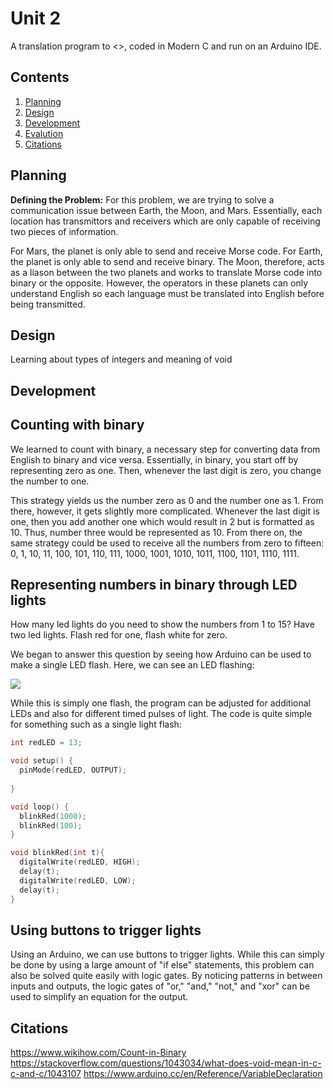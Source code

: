 Unit 2
======

A translation program to <>, coded in Modern C and run on an Arduino IDE. 

Contents
-----
  1. [Planning](#planning)
  1. [Design](#design)
  1. [Development](#development)
  1. [Evalution](#evaluation)
  1. [Citations](#citations)

Planning
----------
**Defining the Problem:**
For this problem, we are trying to solve a communication issue between Earth, the Moon, and Mars. Essentially, each location has transmittors and receivers which are only capable of receiving two pieces of information. 

For Mars, the planet is only able to send and receive Morse code. For Earth, the planet is only able to send and receive binary. The Moon, therefore, acts as a liason between the two planets and works to translate Morse code into binary or the opposite. However, the operators in these planets can only understand English so each language must be translated into English before being transmitted. 

Design
------
Learning about types of integers and meaning of void 

Development
-----------
## Counting with binary
We learned to count with binary, a necessary step for converting data from English to binary and vice versa. Essentially, in binary, you start off by representing zero as one. Then, whenever the last digit is zero, you change the number to one. 

This strategy yields us the number zero as 0 and the number one as 1. From there, however, it gets slightly more complicated. Whenever the last digit is one, then you add another one which would result in 2 but is formatted as 10. Thus, number three would be represented as 10. From there on, the same strategy could be used to receive all the numbers from zero to fifteen: 0, 1, 10, 11, 100, 101, 110, 111, 1000, 1001, 1010, 1011, 1100, 1101, 1110, 1111. 

## Representing numbers in binary through LED lights
How many led lights do you need to show the numbers from 1 to 15? Have two led lights. Flash red for one, flash white for zero.

We began to answer this question by seeing how Arduino can be used to make a single LED flash. Here, we can see an LED flashing: 

![](IMB_qgi5zR.GIF)

While this is simply one flash, the program can be adjusted for additional LEDs and also for different timed pulses of light. The code is quite simple for something such as a single light flash:
```.ino
int redLED = 13;

void setup() {
  pinMode(redLED, OUTPUT);
  
}

void loop() {
  blinkRed(1000);
  blinkRed(100);
}

void blinkRed(int t){
  digitalWrite(redLED, HIGH);
  delay(t);
  digitalWrite(redLED, LOW);
  delay(t);
}
```

## Using buttons to trigger lights

Using an Arduino, we can use buttons to trigger lights. While this can simply be done by using a large amount of "if else" statements, this problem can also be solved quite easily with logic gates. By noticing patterns in between inputs and outputs, the logic gates of "or," "and," "not," and "xor" can be used to simplify an equation for the output. 



Citations
---------
https://www.wikihow.com/Count-in-Binary
https://stackoverflow.com/questions/1043034/what-does-void-mean-in-c-c-and-c/1043107
https://www.arduino.cc/en/Reference/VariableDeclaration
